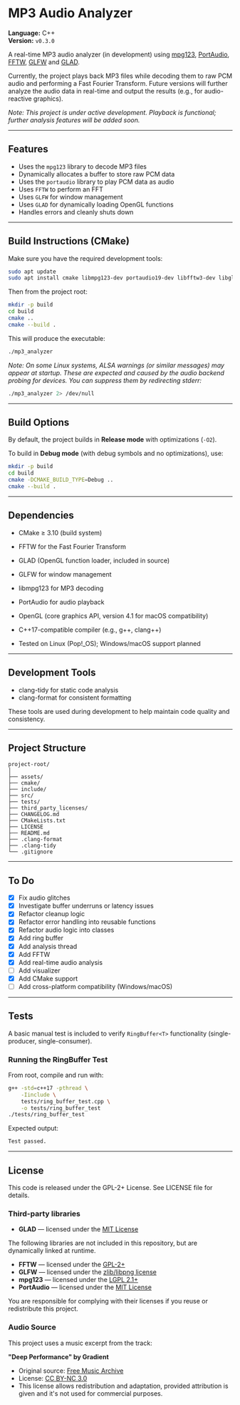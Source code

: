 # MP3 Audio Analyzer

**Language:** C++  
**Version:** `v0.3.0`

A real-time MP3 audio analyzer (in development) using [mpg123](https://mpg123.de/), [PortAudio](https://portaudio.com/), [FFTW](https://fftw.org/), [GLFW](https://glfw.org/) and [GLAD](https://gen.glad.sh/).

Currently, the project plays back MP3 files while decoding them to raw PCM audio and performing a Fast Fourier Transform. Future versions will further analyze the audio data in real-time and output the results (e.g., for audio-reactive graphics).

*Note: This project is under active development. Playback is functional; further analysis features will be added soon.*

---

## Features

- Uses the `mpg123` library to decode MP3 files
- Dynamically allocates a buffer to store raw PCM data
- Uses the `portaudio` library to play PCM data as audio
- Uses `FFTW` to perform an FFT
- Uses `GLFW` for window management
- Uses `GLAD` for dynamically loading OpenGL functions
- Handles errors and cleanly shuts down

---

## Build Instructions (CMake)

Make sure you have the required development tools:

```bash
sudo apt update
sudo apt install cmake libmpg123-dev portaudio19-dev libfftw3-dev libglfw3-dev libgl1-mesa-dev build-essential
```

Then from the project root:

```bash
mkdir -p build
cd build
cmake ..
cmake --build .
```

This will produce the executable:

```bash
./mp3_analyzer
```

*Note: On some Linux systems, ALSA warnings (or similar messages) may appear at startup. These are expected and caused by the audio backend probing for devices. You can suppress them by redirecting stderr:*

```bash
./mp3_analyzer 2> /dev/null
```

---

## Build Options

By default, the project builds in **Release mode** with optimizations (`-O2`).

To build in **Debug mode** (with debug symbols and no optimizations), use:

```bash
mkdir -p build
cd build
cmake -DCMAKE_BUILD_TYPE=Debug ..
cmake --build .
```

---

## Dependencies

- CMake ≥ 3.10 (build system)

- FFTW for the Fast Fourier Transform
- GLAD (OpenGL function loader, included in source)
- GLFW for window management
- libmpg123 for MP3 decoding
- PortAudio for audio playback

- OpenGL (core graphics API, version 4.1 for macOS compatibility)
- C++17-compatible compiler (e.g., g++, clang++)
- Tested on Linux (Pop!_OS); Windows/macOS support planned

---

## Development Tools
- clang-tidy for static code analysis
- clang-format for consistent formatting

These tools are used during development to help maintain code quality and consistency.

---

## Project Structure

```
project-root/
│
├── assets/
├── cmake/
├── include/
├── src/
├── tests/
├── third_party_licenses/
├── CHANGELOG.md
├── CMakeLists.txt
├── LICENSE
├── README.md
├── .clang-format
├── .clang-tidy
└── .gitignore
```

---

## To Do

- [x] Fix audio glitches
- [x] Investigate buffer underruns or latency issues
- [x] Refactor cleanup logic
- [x] Refactor error handling into reusable functions
- [x] Refactor audio logic into classes
- [x] Add ring buffer
- [x] Add analysis thread
- [x] Add FFTW 
- [x] Add real-time audio analysis
- [ ] Add visualizer
- [x] Add CMake support
- [ ] Add cross-platform compatibility (Windows/macOS)

---

## Tests

A basic manual test is included to verify `RingBuffer<T>` functionality (single-producer, single-consumer).

### Running the RingBuffer Test

From root, compile and run with:

```bash
g++ -std=c++17 -pthread \
    -Iinclude \
    tests/ring_buffer_test.cpp \
    -o tests/ring_buffer_test
./tests/ring_buffer_test
```

Expected output:

```bash
Test passed.
```

---

## License

This code is released under the GPL-2+ License.
See LICENSE file for details.

### Third-party libraries

- **GLAD** — licensed under the [MIT License](https://mit-license.org/)

The following libraries are not included in this repository, but are dynamically linked at runtime.

- **FFTW** — licensed under the [GPL-2+](https://www.gnu.org/licenses/old-licenses/gpl-2.0.html)
- **GLFW** — licensed under the [zlib/libpng license](https://www.zlib.net/zlib_license.html)
- **mpg123** — licensed under the [LGPL 2.1+](https://www.gnu.org/licenses/old-licenses/lgpl-2.1.html)
- **PortAudio** — licensed under the [MIT License](http://www.portaudio.com/license.html)

You are responsible for complying with their licenses if you reuse or redistribute this project.

### Audio Source

This project uses a music excerpt from the track:

**"Deep Performance" by Gradient**
- Original source: [Free Music Archive](https://freemusicarchive.org/music/Gradient/Seashore/thn113-320-02-gradient_-_deep_perfomance/)
- License: [CC BY-NC 3.0](https://creativecommons.org/licenses/by-nc/3.0/)
- This license allows redistribution and adaptation, provided attribution is given and it's not used for commercial purposes.
